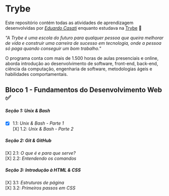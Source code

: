 # Trybe

Este repositório contém todas as atividades de aprendizagem desenvolvidas por _[Eduardo Casati](LinkDoSeuLinkedinAqui)_ enquanto estudava na [Trybe](https://www.betrybe.com/) :rocket:

_"A Trybe é uma escola do futuro para qualquer pessoa que queira melhorar de vida e construir uma carreira de sucesso em tecnologia, onde a pessoa só paga quando conseguir um bom trabalho."_

O programa conta com mais de 1.500 horas de aulas presenciais e online, aborda introdução ao desenvolvimento de software, front-end, back-end, ciência da computação, engenharia de software, metodologias ágeis e habilidades comportamentais.

## Bloco 1 - Fundamentos do Desenvolvimento Web :white_check_mark:

##### Seção 1: Unix & Bash

- [X] 1.1: _Unix & Bash - Parte 1_  
[X] 1.2: _Unix & Bash - Parte 2_  

##### Seção 2: Git & GitHub

[X] 2.1: _O que é e para que serve?_  
[X] 2.2: _Entendendo os comandos_  

##### Seção 3: Introdução à HTML & CSS

[X] 3.1: _Estruturas de página_  
[X] 3.2: _Primeiros passos em CSS_  